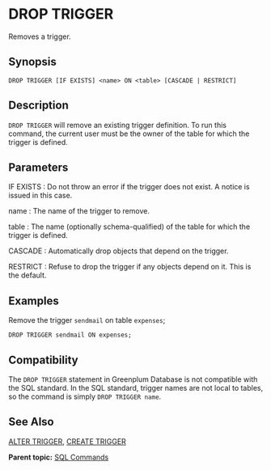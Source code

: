 # DROP TRIGGER

Removes a trigger.

## Synopsis

``` {#sql_command_synopsis}
DROP TRIGGER [IF EXISTS] <name> ON <table> [CASCADE | RESTRICT]
```

## Description

`DROP TRIGGER` will remove an existing trigger definition. To run this command, the current user must be the owner of the table for which the trigger is defined.

## Parameters

IF EXISTS
:   Do not throw an error if the trigger does not exist. A notice is issued in this case.

name
:   The name of the trigger to remove.

table
:   The name (optionally schema-qualified) of the table for which the trigger is defined.

CASCADE
:   Automatically drop objects that depend on the trigger.

RESTRICT
:   Refuse to drop the trigger if any objects depend on it. This is the default.

## Examples

Remove the trigger `sendmail` on table `expenses`;

```
DROP TRIGGER sendmail ON expenses;
```

## Compatibility

The `DROP TRIGGER` statement in Greenplum Database is not compatible with the SQL standard. In the SQL standard, trigger names are not local to tables, so the command is simply `DROP TRIGGER name`.

## See Also

[ALTER TRIGGER](ALTER_TRIGGER.html), [CREATE TRIGGER](CREATE_TRIGGER.html)

**Parent topic:** [SQL Commands](../sql_commands/sql_ref.html)

